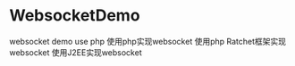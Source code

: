 # WebsocketDemo
websocket demo use php
使用php实现websocket
使用php Ratchet框架实现websocket
使用J2EE实现websocket
